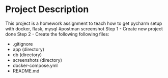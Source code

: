 # Project Description
This project is a homework assignment to teach how to get pycharm setup with docker, flask, mysql
#postman screenshot
Step 1 - Create new project done
Step 2 - Create the following following files:
* .gitignore
* app (directory)
* db (directory)
* screenshots (directory)
* docker-compose.yml
* README.md
    
